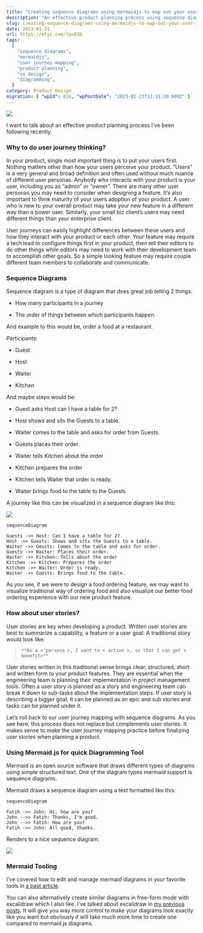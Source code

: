 ```yaml
---
title: "Creating sequence diagrams using mermaidjs to map out your user journey"
description: "An effective product planning process using sequence diagrams created with Mermaid.js to map out user journeys is detailed. This visualization aids in understanding interactions between various user personas and system components."
slug: creating-sequence-diagrams-using-mermaidjs-to-map-out-your-user-journey
date: 2023-01-23
url: https://mfyz.com/?p=816
tags:
  [
    "sequence diagrams",
    "mermaidjs",
    "user journey mapping",
    "product planning",
    "ux design",
    "diagramming",
  ]
category: Product Design
migration: { "wpId": 816, "wpPostDate": "2023-01-23T13:31:20.000Z" }
---
```


![](https://cdn-images-1.medium.com/max/1600/1*0s1dZ31s07AjgQvdpCT-gw.png)

I want to talk about an effective product planning process I’ve been following recently.

### Why to do user journey thinking?

In your product, single most important thing is to put your users first. Nothing matters other than how your users perceive your product. “Users” is a very general and broad definition and often used without much nuance of different user personas. Anybody who interacts with your product is your user, including you as “admin” or “owner”. There are many other user personas you may need to consider when designing a feature. It’s also important to think maturity of your users adoption of your product. A user who is new to your overall product may take your new feature in a different way than a power user. Similarly, your small biz client’s users may need different things than your enterprise client.

User journeys can easily highlight differences between these users and how they interact with your product or each other. Your feature may require a tech lead to configure things first in your product, then tell their editors to do other things while editors may need to work with their development team to accomplish other goals. So a simple looking feature may require couple different team members to collaborate and communicate.

### Sequence Diagrams

Sequence diagram is a type of diagram that does great job telling 2 things:

- How many participants in a journey

- The order of things between which participants happen.

And example to this would be, order a food at a restaurant.

Participants:

- Guest

- Host

- Waiter

- Kitchen

And maybe steps would be:

- Guest asks Host can I have a table for 2?

- Host shows and sits the Guests to a table.

- Waiter comes to the table and asks for order from Guests.

- Guests places their order.

- Waiter tells Kitchen about the order

- Kitchen prepares the order

- Kitchen tells Waiter that order is ready.

- Waiter brings food to the table to the Guests

A journey like this can be visualized in a sequence diagram like this:

![](https://cdn-images-1.medium.com/max/1600/1*nY4gWl3AjBylwPLqmKuRgA.png)

```
sequenceDiagram

Guests ->> Host: Can I have a table for 2?
Host ->> Guests: Shows and sits the Guests to a table.
Waiter ->> Geusts: Comes to the table and asks for order.
Guests ->> Waiter: Places their order.
Waiter ->> Kitcken: Tells about the order
Kitchen ->> Kitchen: Prepares the order
Kitchen ->> Waiter: Order is ready.
Waiter ->> Guests: Brings food to the table.
```

As you see, if we were to design a food ordering feature, we may want to visualize traditional way of ordering food and also visualize our better food ordering experience with our new product feature.

### How about user stories?

User stories are key when developing a product. Written user stories are best to summarize a capability, a feature or a user goal. A traditional story would look like:

> ```
> **As a < persona >, I want to < action >, so that I can get < benefit>**
> ```

User stories written in this traditional sense brings clear, structured, short and written form to your product features. They are essential when the engineering team is planning their implementation in project management tools. Often a user story is planned as a story and engineering team can break it down to sub-tasks about the implementation steps. If user story is describing a bigger goal, it can be planned as an epic and sub stories and tasks can be planned under it.

Let’s roll back to our user journey mapping with sequence diagrams. As you see here, this process does not replace but complements user stories. It makes sense to make the user journey mapping practice before finalizing user stories when planning a product.

### Using Mermaid.js for quick Diagramming Tool

Mermaid is an open source software that draws different types of diagrams using simple structured text. One of the diagram types mermaid support is sequence diagrams.

Mermaid draws a sequence diagram using a text formatted like this:

```
sequenceDiagram

Fatih ->> John: Hi, how are you?
John -->> Fatih: Thanks, I'm good.
John -->> Fatih: How are you?
Fatih ->> John: All good, thanks.
```

Renders to a nice sequence diagram:

![](https://cdn-images-1.medium.com/max/1600/1*oVkWpGBA30xyVsTHnvlMlg.jpeg)

### Mermaid Tooling

I’ve covered how to edit and manage mermaid diagrams in your favorite tools in [a past article](/editing-and-previewing-mermaid-diagrams-on-your-docs-markdown-github-notion-confluence/).

You can also alternatively create similar diagrams in free-form mode with excalidraw which I also like. I’ve talked about excalidraw in [my previous posts](/create-quick-diagrams-and-wireframes-using-excalidraw-vscode/). It will give you way more control to make your diagrams look exactly like you want but obviously it will take much more time to create one compared to mermaid.js diagrams.
